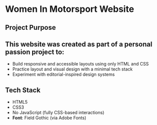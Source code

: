 # Women In Motorsport Website


## Project Purpose
This website was created as part of a personal passion project to:
- 
- Build responsive and accessible layouts using only HTML and CSS
- Practice layout and visual design with a minimal tech stack
- Experiment with editorial-inspired design systems 

## Tech Stack
- HTML5
- CSS3
- No JavaScript (fully CSS-based interactions)
- **Font**: Field Gothic (via Adobe Fonts)


